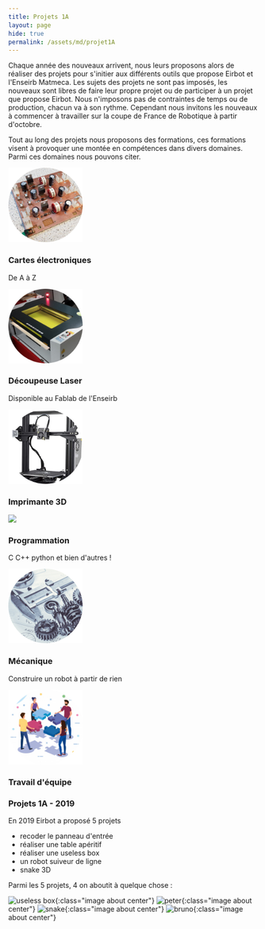 ```yaml
---
title: Projets 1A 
layout: page
hide: true
permalink: /assets/md/projet1A
---
```


Chaque année des nouveaux arrivent, nous leurs proposons alors de réaliser des
projets pour s'initier aux différents outils que propose Eirbot et l'Enseirb
Matmeca. Les sujets des projets ne sont pas imposés, les nouveaux sont libres de
faire leur propre projet ou de participer à un projet que propose Eirbot. Nous
n'imposons pas de contraintes de temps ou de production, chacun va à son
rythme. Cependant nous invitons les nouveaux à commencer à travailler sur la
coupe de France de Robotique à partir d'octobre. 

Tout au long des projets nous proposons des formations, ces formations visent à
provoquer une montée en compétences dans divers domaines. Parmi ces domaines
nous pouvons citer.

<div class="card-container">
  <div class="card-deck flex-row flex-nowrap">
    <div class="card">
      <img
      src="/assets/images/circle-alimentation.png" weight="150px" height="150px" onclick="window.open(this.src,'toolbar=0, location=0, directories=0, status=0, scrollbars=0, resizable=0, copyhistory=0, menuBar=0, width='+this.width+', height='+this.height);" />
        <div class="card-body">
          <h3 class="card-sub align-middle">Cartes électroniques</h3>
        <p class="time-card">De A à Z</p>
        </div><!-- END CARD-BODY -->
    </div><!-- END CARD -->
        </div>
  
  <div class="card-deck flex-row flex-nowrap">
    <div class="card">
      <img
      src="/assets/images/circle-laser.png" weight="150px" height="150px" onclick="window.open(this.src,'toolbar=0, location=0, directories=0, status=0, scrollbars=0, resizable=0, copyhistory=0, menuBar=0, width='+this.width+', height='+this.height);" />
        <div class="card-body">
          <h3 class="card-sub align-middle">Découpeuse Laser</h3>
        <p class="time-card">Disponible au Fablab de l'Enseirb</p>
        </div><!-- END CARD-BODY -->
    </div><!-- END CARD -->
    </div>

<div class="card-deck flex-row flex-nowrap">
<div class="card">
      <img
      src="/assets/images/circle-imprimante.png" weight="150px" height="150px" onclick="window.open(this.src,'toolbar=0, location=0, directories=0, status=0, scrollbars=0, resizable=0, copyhistory=0, menuBar=0, width='+this.width+', height='+this.height);" />
        <div class="card-body">
          <h3 class="card-sub align-middle">Imprimante 3D</h3>
        </div><!-- END CARD-BODY -->
    </div><!-- END CARD -->
    </div>
    </div>
    
    
<div class="card-container">
  <div class="card-deck flex-row flex-nowrap">
        <div class="card">
      <img
      src="/assets/images/circle-programmation.png" weight="150px" height="150px" onclick="window.open(this.src,'toolbar=0, location=0, directories=0, status=0, scrollbars=0, resizable=0, copyhistory=0, menuBar=0, width='+this.width+', height='+this.height);" />
        <div class="card-body">
          <h3 class="card-sub align-middle">Programmation</h3>
          <p class="time-card">C C++ python et bien d'autres ! </p>
        </div><!-- END CARD-BODY -->
    </div><!-- END CARD -->
    </div><!-- END CARD -->
<div class="card-deck flex-row flex-nowrap">
        <div class="card">
      <img
      src="/assets/images/circle-mecanique.png" weight="150px" height="150px"  />
        <div class="card-body">
          <h3 class="card-sub align-middle">Mécanique</h3>
                  <p class="time-card">Construire un robot à partir de rien</p>
        </div><!-- END CARD-BODY -->
    </div><!-- END CARD -->
    </div><!-- END CARD -->
    
<div class="card-deck flex-row flex-nowrap">
<div class="card">
      <img
      src="/assets/images/circle-teamwork.png" weight="150px" height="150px" />
        <div class="card-body">
          <h3 class="card-sub align-middle"> Travail d'équipe</h3>
          <p class="time-card"></p>
        </div><!-- END CARD-BODY -->
    </div><!-- END CARD -->
</div><!-- END CARD DECK -->
</div><!-- END CONTAINER -->




### Projets 1A - 2019
En 2019 Eirbot a proposé 5 projets 
- recoder le panneau d'entrée 
- réaliser une table apéritif
- réaliser une useless box
- un robot suiveur de ligne
- snake 3D 

Parmi les 5 projets, 4 on aboutit à quelque chose :

![useless box](/assets/images/useless.png){:class="image about center"}
![peter](/assets/images/peter.png){:class="image about center"}
![snake](/assets/images/snake.png){:class="image about center"}
![bruno](/assets/images/bruno.png){:class="image about center"}


<style>

</style>
